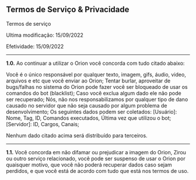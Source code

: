 ## Termos de Serviço & Privacidade

Termos de serviço

Ultima modificação: 15/09/2022

Efetividade: 15/09/2022

<hr>

**1.0.** Ao continuar a utilizar o Orion você concorda com tudo citado abaixo:

Você é o único responsável por qualquer texto, imagem, gifs, áudio, video, arquivos e etc que você enviar ao Orion;
Tentar burlar, aproveitar de bugs/falhas no sistema do Orion pode fazer você ser bloqueado de usar os comandos do bot (blacklist);
Caso você exclua algum dado ele não pode ser recuperado;
Nós, não nos responsabilizamos por qualquer tipo de dano causado no servidor que não seja causado por algum problema de desenvolvimento;
Os seguintes dados podem ser coletados: [Usuário]: Nome, Tag, ID, Comandos executados, Última vez que utilizou o bot; [Servidor]: ID, Cargos, Canais;

Nenhum dado citado acima será distribuído para terceiros.

<hr>

**1.1.** Você concorda em não difamar ou prejudicar a imagem do Orion, Zirou ou outro serviço relacionado, você pode ser suspenso de usar o Orion por quaisquer motivo, que você não poderá recuperar dados caso sejam perdidos, e que você está de acordo com tudo que está nos termos de uso.
